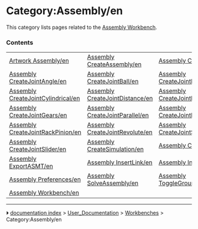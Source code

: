 # Category:Assembly/en
This category lists pages related to the [Assembly Workbench](Assembly_Workbench.md).

### Contents

|     |     |     |
| --- | --- | --- |
| [Artwork Assembly/en](Artwork_Assembly/en.md) | [Assembly CreateAssembly/en](Assembly_CreateAssembly/en.md) | [Assembly CreateBom/en](Assembly_CreateBom/en.md) |
| [Assembly CreateJointAngle/en](Assembly_CreateJointAngle/en.md) | [Assembly CreateJointBall/en](Assembly_CreateJointBall/en.md) | [Assembly CreateJointBelt/en](Assembly_CreateJointBelt/en.md) |
| [Assembly CreateJointCylindrical/en](Assembly_CreateJointCylindrical/en.md) | [Assembly CreateJointDistance/en](Assembly_CreateJointDistance/en.md) | [Assembly CreateJointFixed/en](Assembly_CreateJointFixed/en.md) |
| [Assembly CreateJointGears/en](Assembly_CreateJointGears/en.md) | [Assembly CreateJointParallel/en](Assembly_CreateJointParallel/en.md) | [Assembly CreateJointPerpendicular/en](Assembly_CreateJointPerpendicular/en.md) |
| [Assembly CreateJointRackPinion/en](Assembly_CreateJointRackPinion/en.md) | [Assembly CreateJointRevolute/en](Assembly_CreateJointRevolute/en.md) | [Assembly CreateJointScrew/en](Assembly_CreateJointScrew/en.md) |
| [Assembly CreateJointSlider/en](Assembly_CreateJointSlider/en.md) | [Assembly CreateSimulation/en](Assembly_CreateSimulation/en.md) | [Assembly CreateView/en](Assembly_CreateView/en.md) |
| [Assembly ExportASMT/en](Assembly_ExportASMT/en.md) | [Assembly InsertLink/en](Assembly_InsertLink/en.md) | [Assembly InsertNewPart/en](Assembly_InsertNewPart/en.md) |
| [Assembly Preferences/en](Assembly_Preferences/en.md) | [Assembly SolveAssembly/en](Assembly_SolveAssembly/en.md) | [Assembly ToggleGrounded/en](Assembly_ToggleGrounded/en.md) |
| [Assembly Workbench/en](Assembly_Workbench/en.md) |



---
⏵ [documentation index](../README.md) > [User_Documentation](Category_User_Documentation.md) > [Workbenches](Category_Workbenches.md) > Category:Assembly/en

